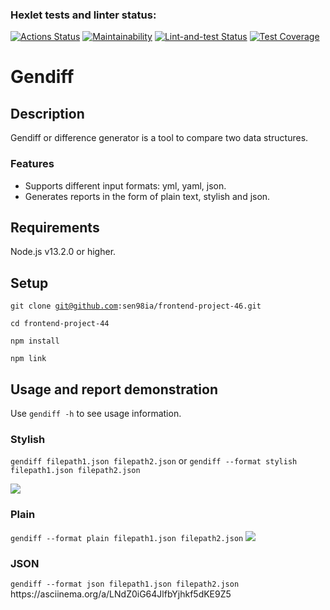 ### Hexlet tests and linter status:
[![Actions Status](https://github.com/sen98ia/frontend-project-46/actions/workflows/hexlet-check.yml/badge.svg)](https://github.com/sen98ia/frontend-project-46/actions)
[![Maintainability](https://api.codeclimate.com/v1/badges/b4ea84f28b3f2f18996b/maintainability)](https://codeclimate.com/github/sen98ia/frontend-project-46/maintainability)
[![Lint-and-test Status](https://github.com/sen98ia/frontend-project-46/actions/workflows/lint-and-test.yml/badge.svg)](https://github.com/sen98ia/frontend-project-46/actions)
[![Test Coverage](https://api.codeclimate.com/v1/badges/b4ea84f28b3f2f18996b/test_coverage)](https://codeclimate.com/github/sen98ia/frontend-project-46/test_coverage)

<h1>Gendiff</h1>
<h2>Description</h2>
<p>Gendiff or difference generator is a tool to compare two data structures.</p>
<h3>Features</h3>
<ul>
<li>Supports different input formats: yml, yaml, json.</li>
<li>Generates reports in the form of plain text, stylish and json.</li>
</ul>

<h2>Requirements</h2>
<p>Node.js v13.2.0 or higher.</p>

<h2>Setup</h2>

<code>git clone git@github.com:sen98ia/frontend-project-46.git</code>

<code>cd frontend-project-44</code>

<code>npm install</code>

<code>npm link</code>

<h2>Usage and report demonstration</h2>
<p>Use <code>gendiff -h</code> to see usage information.</p>
<h3>Stylish</h3>
<p><code>gendiff filepath1.json filepath2.json</code> or <code>gendiff --format stylish filepath1.json filepath2.json</code></p>
<a href="https://asciinema.org/a/sW6amtwCiF4BdRDFU9L2fQEeu" target="_blank"><img src="https://asciinema.org/a/sW6amtwCiF4BdRDFU9L2fQEeu.svg" /></a>

<h3>Plain</h3>
<code>gendiff --format plain filepath1.json filepath2.json</code>
<a href="https://asciinema.org/a/0G0Nxiu4cp6eTNvgfW3pv4TwX" target="_blank"><img src="https://asciinema.org/a/0G0Nxiu4cp6eTNvgfW3pv4TwX.svg" /></a>

<h3>JSON</h3>
<code>gendiff --format json filepath1.json filepath2.json</code>
https://asciinema.org/a/LNdZ0iG64JlfbYjhkf5dKE9Z5